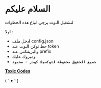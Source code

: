 # السلام عليكم

لتشغيل البوت يرجى اتباع هذه الخطوات


اولا :

- ادخل ملف config.json
- حط توكن البوت عند token
- والبريفكس عند prefix 
- ومبروك عليك
- **`جميع الحقوق محفوظة لتوكسيك كودز - محمود`**

[**Toxic Codes**](https://discord.gg/PMu6TGV)

( ᵔ ᴥ ᵔ )
